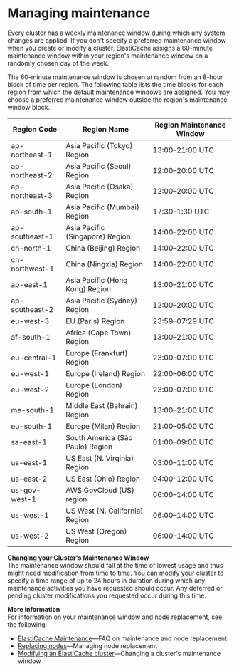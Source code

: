 # Managing maintenance<a name="maintenance-window"></a>

Every cluster has a weekly maintenance window during which any system changes are applied\. If you don't specify a preferred maintenance window when you create or modify a cluster, ElastiCache assigns a 60\-minute maintenance window within your region's maintenance window on a randomly chosen day of the week\.

The 60\-minute maintenance window is chosen at random from an 8\-hour block of time per region\. The following table lists the time blocks for each region from which the default maintenance windows are assigned\. You may choose a preferred maintenance window outside the region's maintenance window block\.


| Region Code | Region Name | Region Maintenance Window | 
| --- | --- | --- | 
| ap\-northeast\-1 | Asia Pacific \(Tokyo\) Region | 13:00–21:00 UTC | 
| ap\-northeast\-2 | Asia Pacific \(Seoul\) Region | 12:00–20:00 UTC | 
| ap\-northeast\-3 | Asia Pacific \(Osaka\) Region | 12:00–20:00 UTC | 
| ap\-south\-1 | Asia Pacific \(Mumbai\) Region | 17:30–1:30 UTC | 
| ap\-southeast\-1 | Asia Pacific \(Singapore\) Region | 14:00–22:00 UTC | 
| cn\-north\-1 | China \(Beijing\) Region | 14:00–22:00 UTC | 
| cn\-northwest\-1 | China \(Ningxia\) Region | 14:00–22:00 UTC | 
| ap\-east\-1 | Asia Pacific \(Hong Kong\) Region | 13:00–21:00 UTC | 
| ap\-southeast\-2 | Asia Pacific \(Sydney\) Region | 12:00–20:00 UTC | 
| eu\-west\-3 | EU \(Paris\) Region | 23:59–07:29 UTC | 
| af\-south\-1 | Africa \(Cape Town\) Region | 13:00–21:00 UTC | 
| eu\-central\-1 | Europe \(Frankfurt\) Region | 23:00–07:00 UTC | 
| eu\-west\-1 | Europe \(Ireland\) Region | 22:00–06:00 UTC | 
| eu\-west\-2 | Europe \(London\) Region | 23:00–07:00 UTC | 
| me\-south\-1 | Middle East \(Bahrain\) Region | 13:00–21:00 UTC | 
| eu\-south\-1 | Europe \(Milan\) Region | 21:00–05:00 UTC | 
| sa\-east\-1 | South America \(São Paulo\) Region | 01:00–09:00 UTC | 
| us\-east\-1 | US East \(N\. Virginia\) Region | 03:00–11:00 UTC | 
| us\-east\-2 | US East \(Ohio\) Region | 04:00–12:00 UTC | 
| us\-gov\-west\-1 | AWS GovCloud \(US\) region | 06:00–14:00 UTC | 
| us\-west\-1 | US West \(N\. California\) Region | 06:00–14:00 UTC | 
| us\-west\-2 | US West \(Oregon\) Region | 06:00–14:00 UTC | 

**Changing your Cluster's Maintenance Window**  
The maintenance window should fall at the time of lowest usage and thus might need modification from time to time\. You can modify your cluster to specify a time range of up to 24 hours in duration during which any maintenance activities you have requested should occur\. Any deferred or pending cluster modifications you requested occur during this time\.

**More information**  
For information on your maintenance window and node replacement, see the following:
+ [ElastiCache Maintenance](https://aws.amazon.com/elasticache/elasticache-maintenance/)—FAQ on maintenance and node replacement
+ [Replacing nodes](CacheNodes.NodeReplacement.md)—Managing node replacement
+ [Modifying an ElastiCache cluster](Clusters.Modify.md)—Changing a cluster's maintenance window